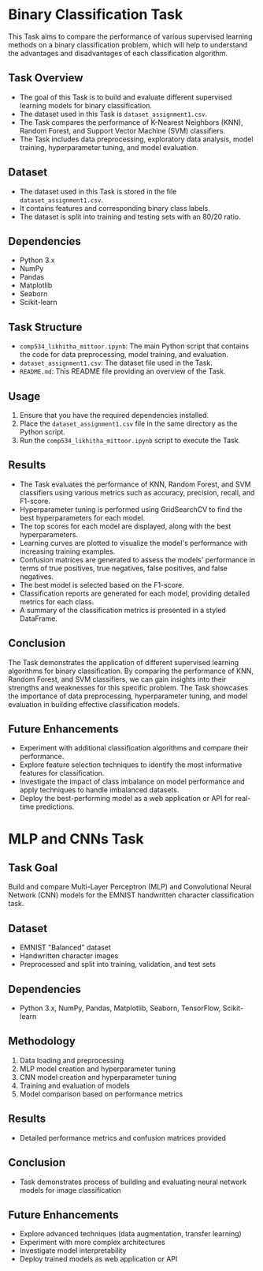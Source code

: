 # Binary Classification Task

This Task aims to compare the performance of various supervised learning methods on a binary classification problem, which will help to understand the advantages and disadvantages of each classification algorithm.

## Task Overview

- The goal of this Task is to build and evaluate different supervised learning models for binary classification.
- The dataset used in this Task is `dataset_assignment1.csv`.
- The Task compares the performance of K-Nearest Neighbors (KNN), Random Forest, and Support Vector Machine (SVM) classifiers.
- The Task includes data preprocessing, exploratory data analysis, model training, hyperparameter tuning, and model evaluation.

## Dataset

- The dataset used in this Task is stored in the file `dataset_assignment1.csv`.
- It contains features and corresponding binary class labels.
- The dataset is split into training and testing sets with an 80/20 ratio.

## Dependencies

- Python 3.x
- NumPy
- Pandas
- Matplotlib
- Seaborn
- Scikit-learn

## Task Structure

- `comp534_likhitha_mittoor.ipynb`: The main Python script that contains the code for data preprocessing, model training, and evaluation.
- `dataset_assignment1.csv`: The dataset file used in the Task.
- `README.md`: This README file providing an overview of the Task.

## Usage

1. Ensure that you have the required dependencies installed.
2. Place the `dataset_assignment1.csv` file in the same directory as the Python script.
3. Run the `comp534_likhitha_mittoor.ipynb` script to execute the Task.

## Results

- The Task evaluates the performance of KNN, Random Forest, and SVM classifiers using various metrics such as accuracy, precision, recall, and F1-score.
- Hyperparameter tuning is performed using GridSearchCV to find the best hyperparameters for each model.
- The top scores for each model are displayed, along with the best hyperparameters.
- Learning curves are plotted to visualize the model's performance with increasing training examples.
- Confusion matrices are generated to assess the models' performance in terms of true positives, true negatives, false positives, and false negatives.
- The best model is selected based on the F1-score.
- Classification reports are generated for each model, providing detailed metrics for each class.
- A summary of the classification metrics is presented in a styled DataFrame.

## Conclusion

The Task demonstrates the application of different supervised learning algorithms for binary classification. By comparing the performance of KNN, Random Forest, and SVM classifiers, we can gain insights into their strengths and weaknesses for this specific problem. The Task showcases the importance of data preprocessing, hyperparameter tuning, and model evaluation in building effective classification models.

## Future Enhancements

- Experiment with additional classification algorithms and compare their performance.
- Explore feature selection techniques to identify the most informative features for classification.
- Investigate the impact of class imbalance on model performance and apply techniques to handle imbalanced datasets.
- Deploy the best-performing model as a web application or API for real-time predictions.

# MLP and CNNs Task

## Task Goal
Build and compare Multi-Layer Perceptron (MLP) and Convolutional Neural Network (CNN) models for the EMNIST handwritten character classification task.

## Dataset
- EMNIST "Balanced" dataset
- Handwritten character images
- Preprocessed and split into training, validation, and test sets

## Dependencies
- Python 3.x, NumPy, Pandas, Matplotlib, Seaborn, TensorFlow, Scikit-learn

## Methodology
1. Data loading and preprocessing
2. MLP model creation and hyperparameter tuning
3. CNN model creation and hyperparameter tuning
4. Training and evaluation of models
5. Model comparison based on performance metrics

## Results
- Detailed performance metrics and confusion matrices provided

## Conclusion
- Task demonstrates process of building and evaluating neural network models for image classification

## Future Enhancements
- Explore advanced techniques (data augmentation, transfer learning)
- Experiment with more complex architectures
- Investigate model interpretability
- Deploy trained models as web application or API
